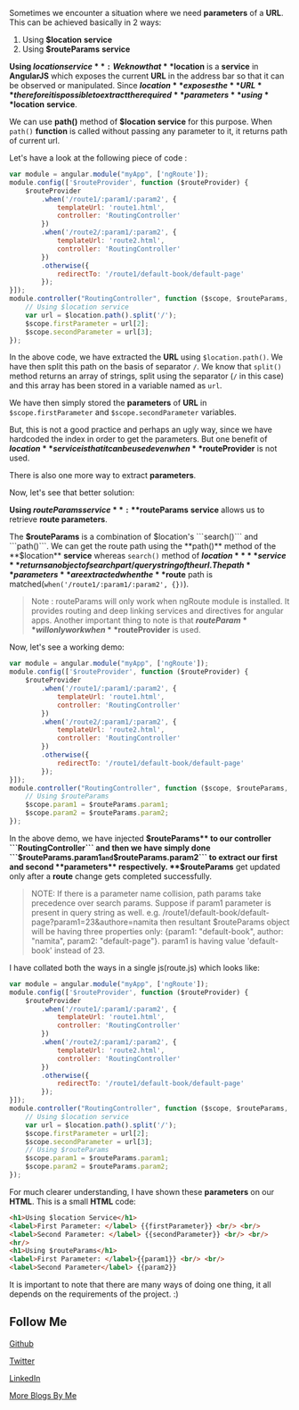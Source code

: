 Sometimes we encounter a situation where we need **parameters** of a **URL**. This can be achieved basically in 2 ways:

1. Using **$location** **service**
2. Using **$routeParams** **service**

**Using $location service**: We know that **$location** is a **service** in **AngularJS** which exposes the current **URL** in the address bar so that it can be observed or manipulated. Since **$location** exposes the **URL** therefore it is possible to extract the required **parameters** using **$location** **service**.

We can use **path()** method of **$location** **service** for this purpose. When ```path()``` **function** is called without passing any parameter to it, it returns path of current url.

Let's have a look at the following piece of code :

```JavaScript
var module = angular.module("myApp", ['ngRoute']);
module.config(['$routeProvider', function ($routeProvider) {
    $routeProvider
        .when('/route1/:param1/:param2', {
            templateUrl: 'route1.html',
            controller: 'RoutingController'
        })
        .when('/route2/:param1/:param2', {
            templateUrl: 'route2.html',
            controller: 'RoutingController'
        })
        .otherwise({
            redirectTo: '/route1/default-book/default-page'
        });
}]);
module.controller("RoutingController", function ($scope, $routeParams, $location) {
    // Using $location service
    var url = $location.path().split('/');
    $scope.firstParameter = url[2];
    $scope.secondParameter = url[3];
});
```

In the above code, we have extracted the **URL** using ```$location.path()```. We have then split this path on the basis of separator ```/```. We know that ```split()``` method returns an array of strings, split using the separator (```/``` in this case) and this array has been stored in a variable named as ```url```.

We have then simply stored the **parameters** of **URL** in ```$scope.firstParameter``` and ```$scope.secondParameter``` variables.

But, this is not a good practice and perhaps an ugly way, since we have hardcoded the index in order to get the parameters. But one benefit of **$location** service is that it can be used even when **$routeProvider** is not used.

There is also one more way to extract **parameters**.

Now, let's see that better solution:

**Using $routeParams service**: **$routeParams** **service** allows us to retrieve **route parameters**.

The **$routeParams** is a combination of $location's ```search()``` and ```path()```. We can get the route path using the **path()** method of the **$location** **service** whereas ```search()``` method of **$location** **service** returns an object of search part/query string of the url. The path **parameters** are extracted when the **$route** path is matched(```when('/route1/:param1/:param2', {})```).

> Note : routeParams will only work when ngRoute module is installed. It provides routing and deep linking services and directives for angular apps. Another important thing to note is that **$routeParam** will only work when **$routeProvider** is used.

Now, let's see a working demo:

```JavaScript
var module = angular.module("myApp", ['ngRoute']);
module.config(['$routeProvider', function ($routeProvider) {
    $routeProvider
        .when('/route1/:param1/:param2', {
            templateUrl: 'route1.html',
            controller: 'RoutingController'
        })
        .when('/route2/:param1/:param2', {
            templateUrl: 'route2.html',
            controller: 'RoutingController'
        })
        .otherwise({
            redirectTo: '/route1/default-book/default-page'
        });
}]);
module.controller("RoutingController", function ($scope, $routeParams, $location) {
    // Using $routeParams
    $scope.param1 = $routeParams.param1;
    $scope.param2 = $routeParams.param2;
});
```

In the above demo, we have injected **$routeParams** to our controller ```RoutingController``` and then we have simply done ```$routeParams.param1``` and ```$routeParams.param2``` to extract our first and second **parameters** respectively. **$routeParams** get updated only after a **route** change gets completed successfully.

> NOTE: If there is a parameter name collision, path params take precedence over search params. Suppose if param1 parameter is present in query string as well. e.g. /route1/default-book/default-page?param1=23&authore=namita then resultant $routeParams object will be having three properties only: {param1: "default-book", author: "namita", param2: "default-page"}. param1 is having value 'default-book' instead of 23.

I have collated both the ways in a single js(route.js) which looks like:

```JavaScript
var module = angular.module("myApp", ['ngRoute']);
module.config(['$routeProvider', function ($routeProvider) {
    $routeProvider
        .when('/route1/:param1/:param2', {
            templateUrl: 'route1.html',
            controller: 'RoutingController'
        })
        .when('/route2/:param1/:param2', {
            templateUrl: 'route2.html',
            controller: 'RoutingController'
        })
        .otherwise({
            redirectTo: '/route1/default-book/default-page'
        });
}]);
module.controller("RoutingController", function ($scope, $routeParams, $location) {
    // Using $location service
    var url = $location.path().split('/');
    $scope.firstParameter = url[2];
    $scope.secondParameter = url[3];
    // Using $routeParams
    $scope.param1 = $routeParams.param1;
    $scope.param2 = $routeParams.param2;
});
```

For much clearer understanding, I have shown these **parameters** on our **HTML**. This is a small **HTML** code:

```HTML
<h1>Using $location Service</h1>
<label>First Parameter: </label> {{firstParameter}} <br/> <br/>
<label>Second Parameter: </label> {{secondParameter}} <br/> <br/>
<hr/>
<h1>Using $routeParams</h1>
<label>First Parameter: </label>{{param1}} <br/> <br/>
<label>Second Parameter</label> {{param2}}
```

It is important to note that there are many ways of doing one thing, it all depends on the requirements of the project. :)

Follow Me
---
[Github](https://github.com/NamitaMalik)

[Twitter](https://twitter.com/namita13_04)

[LinkedIn](https://in.linkedin.com/in/namita-malik-a7885b23)

[More Blogs By Me](https://namitamalik.github.io/)